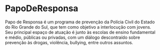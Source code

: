 # PapoDeResponsa
Papo de Responsa é um programa de prevenção da Polícia Civil do Estado do Rio Grande do Sul, que tem como objetivo a interlocução com jovens. Seu principal espaço de atuação é junto às escolas de ensino fundamental e médio, públicas ou privadas, com um diálogo descontraído sobre prevenção às drogas, violência, bullying, entre outros assuntos.
